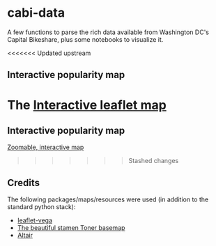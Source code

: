 # cabi-data
 A few functions to parse the rich data available from Washington DC's Capital Bikeshare, plus some notebooks to visualize it. 

<<<<<<< Updated upstream
 ## Interactive popularity map

 The [Interactive leaflet map](https://mlinds.github.io/cabi-data/leafletmap.html)
=======
## Interactive popularity map
 [Zoomable, interactive map](https://mlinds.github.io/cabi-data/leafletmap.html)
>>>>>>> Stashed changes

## Credits

The following packages/maps/resources were used (in addition to the standard python stack):
- [leaflet-vega](https://github.com/nyurik/leaflet-vega)
- [The beautiful stamen Toner basemap](https://github.com/stamen/maps.stamen.com)
- [Altair](https://github.com/altair-viz/altair)